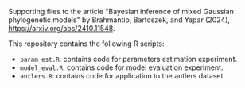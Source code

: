 Supporting files to the article "Bayesian inference of mixed Gaussian phylogenetic models"
by Brahmantio, Bartoszek, and Yapar (2024), <https://arxiv.org/abs/2410.11548>.

This repository contains the following R scripts:
- `param_est.R`: contains code for parameters estimation experiment.
- `model_eval.R`: contains code for model evaluation experiment.
- `antlers.R`: contains code for application to the antlers dataset.
